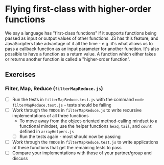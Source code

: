# Flying first-class with higher-order functions

We say a language has "first-class functions" if it supports functions being passed as input or output values of other functions. JS has this feature, and JavaScripters take advantage of it all the time - e.g. it's what allows us to pass a callback function as an input parameter for another function. It's also possible to have a function as a return value. A function which either takes or returns another function is called a "higher-order function".


## Exercises

### Filter, Map, Reduce (`filterMapReduce.js`)
  - [ ] Run the tests in `filterMapReduce.test.js` with the command `node filterMapReduce.test.js` - tests should be failing
  - [ ] Work through the `TODO`s in `filterMapReduce.js` to write recursive implementations of all three functions
    - To move away from the object-oriented method-calling mindset to a functional mindset, use the helper functions `head`, `tail`, and `count` defined in `arrayHelpers.js`
    - [ ] Run the tests again - most should now be passing
  - [ ] Work through the `TODO`s in `filterMapReduce.test.js` to write applications of these functions that get the remaining tests to pass
  - [ ] Compare your implementations with those of your partner/group and discuss
